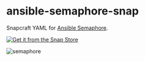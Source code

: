 # ansible-semaphore-snap

Snapcraft YAML for [Ansible Semaphore](https://github.com/ansible-semaphore/semaphore).

[![Get it from the Snap Store](https://snapcraft.io/static/images/badges/en/snap-store-black.svg)](https://snapcraft.io/semaphore)

![semaphore](https://user-images.githubusercontent.com/914224/125253358-c214ed80-e312-11eb-952e-d96a1eba93f6.png)
